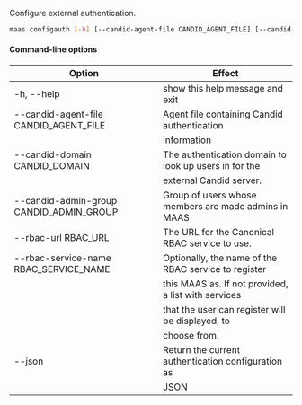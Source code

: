 Configure external authentication. 

```bash
maas configauth [-h] [--candid-agent-file CANDID_AGENT_FILE] [--candid-domain CANDID_DOMAIN] [--candid-admin-group CANDID_ADMIN_GROUP] [--rbac-url RBAC_URL]  [--rbac-service-name RBAC_SERVICE_NAME] [--json]
```
#### Command-line options
| Option                                  | Effect                                                |
|-----------------------------------------|-------------------------------------------------------|
| -h, --help                              | show this help message and exit                       |
| --candid-agent-file CANDID_AGENT_FILE   | Agent file containing Candid authentication           |
|                                         | information                                           |
| --candid-domain CANDID_DOMAIN           | The authentication domain to look up users in for the |
|                                         | external Candid server.                               |
| --candid-admin-group CANDID_ADMIN_GROUP | Group of users whose members are made admins in MAAS  |
| --rbac-url RBAC_URL                     | The URL for the Canonical RBAC service to use.        |
| --rbac-service-name RBAC_SERVICE_NAME   | Optionally, the name of the RBAC service to register  |
|                                         | this MAAS as. If not provided, a list with services   |
|                                         | that the user can register will be displayed, to      |
|                                         | choose from.                                          |
| --json                                  | Return the current authentication configuration as    |
|                                         | JSON                                                  |
